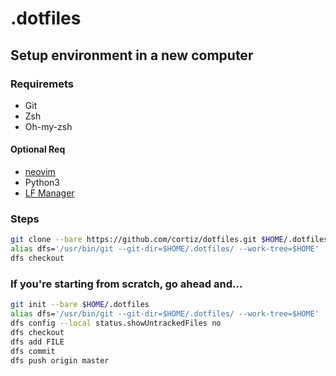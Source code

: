 # .dotfiles

## Setup environment in a new computer
### Requiremets
* Git
* Zsh
* Oh-my-zsh
#### Optional Req
* [neovim](https://neovim.io/)
* Python3 
* [LF Manager](https://github.com/gokcehan/lf)

### Steps
```bash
git clone --bare https://github.com/cortiz/dotfiles.git $HOME/.dotfiles
alias dfs='/usr/bin/git --git-dir=$HOME/.dotfiles/ --work-tree=$HOME'
dfs checkout
```


### If you're starting from scratch, go ahead and…

```bash 
git init --bare $HOME/.dotfiles
alias dfs='/usr/bin/git --git-dir=$HOME/.dotfiles/ --work-tree=$HOME'
dfs config --local status.showUntrackedFiles no
dfs checkout
dfs add FILE
dfs commit 
dfs push origin master
```
